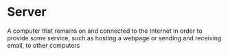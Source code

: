 [Title]: # (Server)
[Order]: # (108)

# Server

A computer that remains on and connected to the Internet in order to provide some service, such as hosting a webpage or sending and receiving email, to other computers